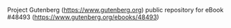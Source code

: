 Project Gutenberg (https://www.gutenberg.org) public repository for eBook #48493 (https://www.gutenberg.org/ebooks/48493)
